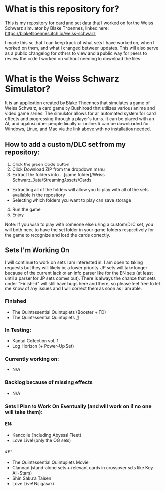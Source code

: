 # What is this repository for?

This is my repository for card and set data that I worked on for the Weiss Schwarz simulator by Blake Thoennes, linked here: https://blakethoennes.itch.io/weiss-schwarz

I made this so that I can keep track of what sets I have worked on, when I worked on them, and what I changed between updates. This will also serve as a public changelog for others to view and a public way for peers to review the code I worked on without needing to download the files.

# What is the Weiss Schwarz Simulator?

It is an application created by Blake Thoennes that simulates a game of Weiss Schwarz, a card game by Bushiroad that utilizes various anime and video game series. The simulator allows for an automated system for card effects and progressing through a player's turns. It can be played with an AI, and against other people locally or online. It can be downloaded for Windows, Linux, and Mac via the link above with no installation needed.

## How to add a custom/DLC set from my repository:
1. Click the green Code button
2. Click Download ZIP from the dropdown menu
3. Extract the folders into ...[game folder]/Weiss Schwarz_Data/StreamingAssets/Cards
- Extracting all of the folders will allow you to play with all of the sets available in the repository
- Selecting which folders you want to play can save storage
4. Run the game
5. Enjoy

Note: If you wish to play with someone else using a custom/DLC set, you will both need to have the set folder in your game folders respectively for the game to recognize and load the cards correctly.

## Sets I'm Working On
I will continue to work on sets I am interested in. I am open to taking requests but they will likely be a lower priority. JP sets will take longer because of the current lack of an info parser like for the EN sets (at least until a parser for JP sets comes out). There is always the chance that sets under "Finished" will still have bugs here and there, so please feel free to let me know of any issues and I will correct them as soon as I am able.

### Finished
* The Quintessential Quintuplets (Booster + TD)
* The Quintessential Quintuplets ∬

### In Testing:
* Kantai Collection vol. 1
* Log Horizon (+ Power-Up Set)

### Currently working on:
* N/A

### Backlog because of missing effects
* N/A

### Sets I Plan to Work On Eventually (and will work on if no one will take them):
#### EN:
* Kancolle (including Abyssal Fleet)
* Love Live! (only the OG sets)

#### JP:
* The Quintessential Quintuplets Movie
* Clannad (stand-alone sets + relevant cards in crossover sets like Key All-Stars)
* Shin Sakura Taisen
* Love Live! Nijigasaki
